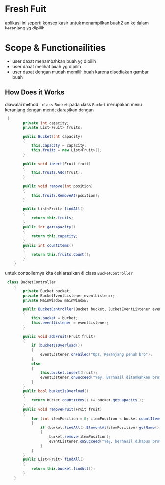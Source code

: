 # Fresh Fuit
aplikasi ini seperti konsep kasir untuk menampilkan buah2 an ke dalam keranjang yg dipilih

# Scope & Functionailities
- user dapat menambahkan buah yg dipilih
- user dapat melihat buah yg dipilih
- user dapat dengan mudah memilih buah karena disediakan gambar buah

## How Does it Works
diawalai method ` class Bucket` pada class `Bucket` merupakan menu keranjang dengan mendeklarasikan dengan
``` csharp
 {
        private int capacity;
        private List<Fruit> fruits;

        public Bucket(int capacity)
        {
            this.capacity = capacity;
            this.fruits = new List<Fruit>();
        }

        public void insert(Fruit fruit)
        {
            this.fruits.Add(fruit);
        }

        public void remove(int position)
        {
            this.fruits.RemoveAt(position);
        }

        public List<Fruit> findAll()
        {
            return this.fruits;
        }
        public int getCapacity()
        {
            return this.capacity;
        }
        public int countItems()
        {
            return this.fruits.Count();
        }
    }
```

untuk controllernya kita deklarasikan di class `BucketController`
``` csharp
 class BucketController
    {
        private Bucket bucket;
        private BucketEventListener eventListener;
        private MainWindow mainWindow;

        public BucketController(Bucket bucket, BucketEventListener eventListener)
        {
            this.bucket = bucket;
            this.eventListener = eventListener;
        }

        public void addFruit(Fruit fruit)
        {
            if (bucketIsOverload())
            {
                eventListener.onFailed("Ops, Keranjang penuh bro");
            }
            else
            {
                this.bucket.insert(fruit);
                eventListener.onSucceed("Yey, Berhasil ditambahkan bro");
            }
        }
        public bool bucketIsOverload()
        {
            return bucket.countItems() >= bucket.getCapacity();
        }
        public void removeFruit(Fruit fruit)
        {
            for (int itemPosition = 0; itemPosition < bucket.countItems(); itemPosition++)
            {
                if (bucket.findAll().ElementAt(itemPosition).getName() == fruit.getName())
                {
                    bucket.remove(itemPosition);
                    eventListener.onSucceed("Yey, berhasil dihapus bro");
                }
            }
        }
        public List<Fruit> findAll()
        {
            return this.bucket.findAll();
        }
    }
```